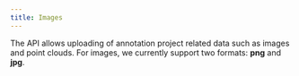 ```yaml
---
title: Images
---
```

The API allows uploading of annotation project related data such as images and point clouds. For images, we currently support two formats: **png** and **jpg**. 
